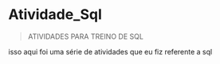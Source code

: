 # Atividade_Sql
> ATIVIDADES PARA TREINO DE SQL

isso aqui foi uma série de atividades que eu fiz referente a sql
